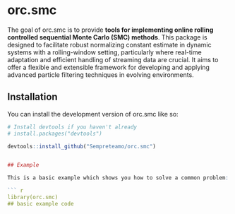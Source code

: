 
# orc.smc

<!-- badges: start -->
<!-- badges: end -->

The goal of orc.smc is to provide **tools for implementing online rolling controlled sequential Monte Carlo (SMC) methods**. 
This package is designed to facilitate robust normalizing constant estimate in dynamic systems with a rolling-window setting, particularly where real-time adaptation and efficient handling of streaming data are crucial. It aims to offer a flexible and extensible framework for developing and applying advanced particle filtering techniques in evolving environments.


## Installation

You can install the development version of orc.smc like so:

```r
# Install devtools if you haven't already
# install.packages("devtools")

devtools::install_github("Sempreteamo/orc.smc")


## Example

This is a basic example which shows you how to solve a common problem:

``` r
library(orc.smc)
## basic example code
```

